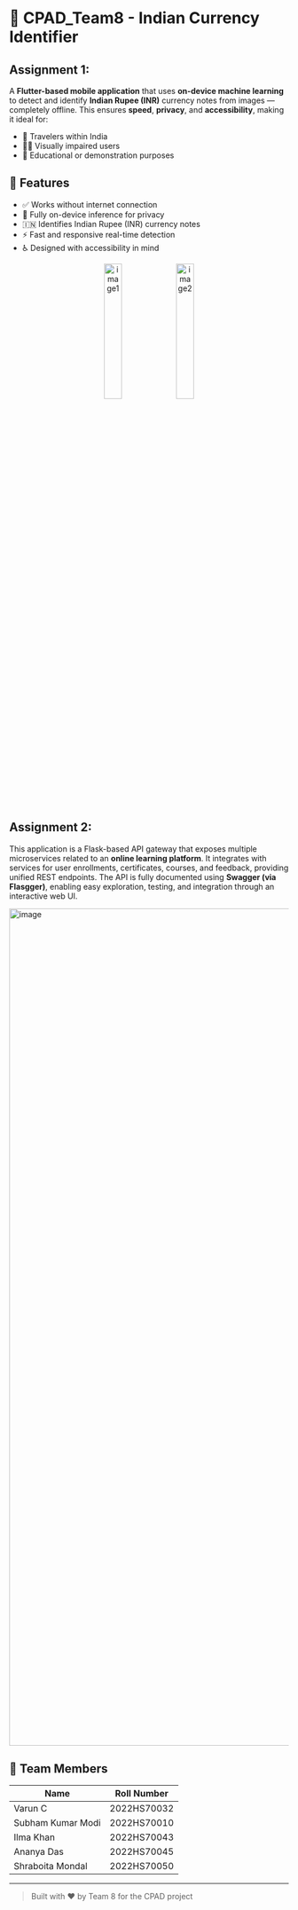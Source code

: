 # 💱 CPAD_Team8 - Indian Currency Identifier

## Assignment 1:
A **Flutter-based mobile application** that uses **on-device machine learning** to detect and identify **Indian Rupee (INR)** currency notes from images — completely offline. This ensures **speed**, **privacy**, and **accessibility**, making it ideal for:

- 🧳 Travelers within India  
- 🧑‍🦯 Visually impaired users  
- 🧪 Educational or demonstration purposes  

## 🚀 Features

- ✅ Works without internet connection  
- 🔐 Fully on-device inference for privacy  
- 🇮🇳 Identifies Indian Rupee (INR) currency notes  
- ⚡ Fast and responsive real-time detection  
- ♿ Designed with accessibility in mind

<p align="center">
    <img src="https://github.com/user-attachments/assets/c83719e5-fe1d-4991-b668-c0993497e5b8" alt="image1" width="25%" />
    <img src="https://github.com/user-attachments/assets/0387acdb-d899-41e8-9c23-fcc9481555ab" alt="image2" width="25%" />
</p>


## Assignment 2:
This application is a Flask-based API gateway that exposes multiple microservices related to an **online learning platform**. It integrates with services for user enrollments, certificates, courses, and feedback, providing unified REST endpoints. The API is fully documented using **Swagger (via Flasgger)**, enabling easy exploration, testing, and integration through an interactive web UI.

<img width="1510" alt="image" src="https://github.com/user-attachments/assets/c55ded56-90ee-42ec-ae42-e124eea74d08" />


## 👥 Team Members

| Name               | Roll Number     |
|--------------------|-----------------|
| Varun C            | 2022HS70032     |
| Subham Kumar Modi  | 2022HS70010     |
| Ilma Khan          | 2022HS70043     |
| Ananya Das         | 2022HS70045     |
| Shraboita Mondal   | 2022HS70050     |

---

> Built with ❤️ by Team 8 for the CPAD project
